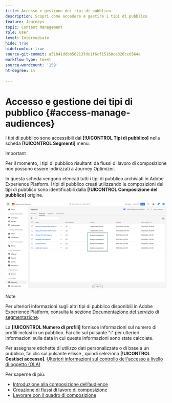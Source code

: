 ```yaml
---
title: Accesso e gestione dei tipi di pubblico
description: Scopri come accedere e gestire i tipi di pubblico
feature: Journeys
topic: Content Management
role: User
level: Intermediate
hide: true
hidefromtoc: true
source-git-commit: a51b41ddbb562137dc1f6cf15160ce326cc0564a
workflow-type: tm+mt
source-wordcount: '159'
ht-degree: 1%

---
```



# Accesso e gestione dei tipi di pubblico {#access-manage-audiences}

I tipi di pubblico sono accessibili dal **[!UICONTROL Tipi di pubblico]** nella scheda **[!UICONTROL Segmenti]** menu.

>[!IMPORTANT]
>
>Per il momento, i tipi di pubblico risultanti da flussi di lavoro di composizione non possono essere indirizzati a Journey Optimizer.

In questa scheda vengono elencati tutti i tipi di pubblico archiviati in Adobe Experience Platform. I tipi di pubblico creati utilizzando le composizioni dei tipi di pubblico sono identificabili dalla **[!UICONTROL Composizione del pubblico]** origine.

![](assets/audiences-list.png)

>[!NOTE]
>
>Per ulteriori informazioni sugli altri tipi di pubblico disponibili in Adobe Experience Platform, consulta la sezione [Documentazione del servizio di segmentazione](https://experienceleague.adobe.com/docs/experience-platform/segmentation/ui/overview.html).

La **[!UICONTROL Numero di profili]** fornisce informazioni sul numero di profili inclusi in un pubblico. Fai clic sul pulsante &quot;i&quot; per ulteriori informazioni sulla data in cui queste informazioni sono state calcolate.

Per assegnare etichette di utilizzo dati personalizzate o di base a un pubblico, fai clic sul pulsante ellisse , quindi seleziona **[!UICONTROL Gestisci accesso]**. [Ulteriori informazioni sul controllo dell&#39;accesso a livello di oggetto (OLA)](../administration/object-based-access.md)

<!--
-edit an audience?
-->

Per saperne di più:

* [Introduzione alla composizione dell’audience](get-started-audience-orchestration.md)
* [Creazione di flussi di lavoro di composizione](create-compositions.md)
* [Lavorare con il quadro di composizione](composition-canvas.md)

